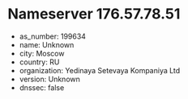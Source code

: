# Nameserver 176.57.78.51

* as_number: 199634
* name: Unknown
* city: Moscow
* country: RU
* organization: Yedinaya Setevaya Kompaniya Ltd
* version: Unknown
* dnssec: false
